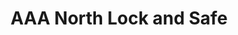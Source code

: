 ---
title: "AAA North Lock and Safe"
url: /cartersville/aaa-north-lock-and-safe/
shop: Schlüsseldienst
---